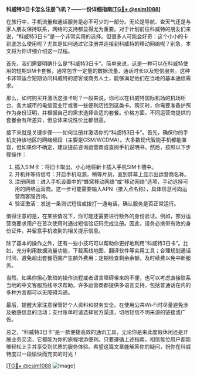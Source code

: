 **科威特3日卡怎么注册飞机？——一份详细指南[[TG💪+ @esim1088](https://t.me/s/esim1088)]**

在旅行中，手机流量和通话服务是必不可少的一部分。无论是导航、查天气还是与家人朋友保持联系，网络的支持都显得尤为重要。对于计划前往科威特的朋友们来说，“科威特3日卡”是一个非常实用的选择。但很多人可能会好奇：这个小小的卡到底怎么使用呢？尤其是如何通过它注册并连接到科威特的移动网络呢？别急，本文将为你详细介绍这一过程。

首先，我们需要明确什么是“科威特3日卡”。简单来说，这是一种可以在科威特使用的短期SIM卡套餐，通常包含一定量的数据流量、通话时长以及短信服务。这种卡非常适合短期访问科威特的游客或商务人士，能够满足他们在当地的基本通信需求。

那么，如何购买并激活这张卡呢？一般来说，你可以在科威特国际机场的机场柜台、各大城市的电信营业厅或者一些便利店找到这类卡。购买时，你需要准备护照作为身份证明，并根据自己的需求选择合适的套餐。价格方面，不同运营商提供的套餐会有所差异，但总体来说性价比都很高。

接下来就是关键步骤——如何注册并激活你的“科威特3日卡”。首先，确保你的手机支持该地区的网络频段（主要是GSM/WCDMA）。大多数现代智能手机都能兼容，但如果你不确定，建议提前咨询运营商或查阅手机说明书。然后，按照以下步骤操作：

1. 插入SIM卡：将旧卡取出，小心地将新卡插入手机SIM卡槽中。
2. 开机并等待信号：开启手机电源，稍等片刻，直到屏幕上显示出运营商名称。
3. 注册网络：进入手机设置中的“蜂窝移动网络”或“移动网络”选项，手动选择可用的网络运营商。这一步可能需要输入APN（接入点名称），具体信息可向运营商客服咨询。
4. 验证激活：发送一条测试短信或拨打一通电话，确认服务是否正常运行。

值得注意的是，在某些情况下，你可能还需要进行额外的身份验证。例如，部分运营商要求用户在首次使用时通过短信验证码完成注册。因此，请务必携带有效的身份证件，并留意手机收到的相关提示信息。

除了基本的操作之外，还有一些小技巧可以帮助你更好地利用“科威特3日卡”。比如，充分利用数据流量功能，下载离线地图、翻译软件等实用工具；合理规划通话时间，避免超出套餐范围产生额外费用；定期检查剩余余额，及时续费以免中断服务。

当然，如果你担心繁琐的操作流程或者语言障碍带来的不便，也可以考虑直接联系当地的中文客服热线寻求帮助。许多运营商都提供多语言支持，包括普通话在内的多种方言都可以无障碍沟通。

最后，提醒大家注意保管好个人资料和财务安全。在使用公共Wi-Fi时尽量避免涉及敏感信息的活动；支付账单时请选择官方渠道，切勿轻信不明来源的链接或广告。

总之，“科威特3日卡”是一款便捷高效的通讯工具，无论你是来此度假休闲还是开展业务交流，它都能为你的旅程增添便利。只要遵循上述指南，相信每位用户都能够轻松上手并享受到优质的服务体验。希望这篇文章能解答你的疑问，祝你在科威特度过一段愉快而充实的时光！

[[TG💪+ @esim1088](https://t.me/s/esim1088) ![Image](https://i.postimg.cc/4NQfJmqS/Snipaste-2025-05-13-00-14-12.png)]